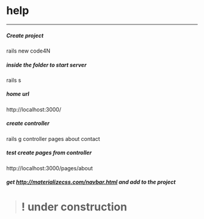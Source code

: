 # help
________

##### Create project
rails new code4N

##### inside  the folder to start server
rails s 

##### home url
http://localhost:3000/


#####  create controller 
rails g controller pages about contact


##### test create pages from controller
http://localhost:3000/pages/about


 ##### get http://materializecss.com/navbar.html and add to the project
 
  >
 ># ! under construction 
